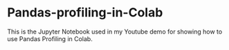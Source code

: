# Pandas-profiling-in-Colab
This is the Jupyter Notebook used in my Youtube demo for showing how to use Pandas Profiling in Colab.
